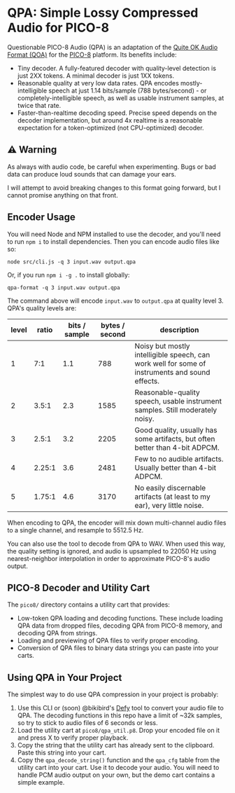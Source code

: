 # QPA: Simple Lossy Compressed Audio for PICO-8

Questionable PICO-8 Audio (QPA) is an adaptation of the [Quite OK Audio Format (QOA)](https://qoaformat.org/) for the
[PICO-8](https://www.lexaloffle.com/pico-8.php) platform. Its benefits include:

- Tiny decoder. A fully-featured decoder with quality-level detection is just 2XX tokens. A minimal decoder is just 1XX tokens.
- Reasonable quality at very low data rates. QPA encodes mostly-intelligible speech at just 1.14 bits/sample (788 bytes/second) - or completely-intelligible speech, as well as usable instrument samples, at twice that rate.
- Faster-than-realtime decoding speed. Precise speed depends on the decoder implementation, but around 4x realtime is a reasonable expectation for a token-optimized (not CPU-optimized) decoder.

## ⚠️ Warning

As always with audio code, be careful when experimenting. Bugs or bad data can produce loud sounds that can damage your
ears.

I will attempt to avoid breaking changes to this format going forward, but I cannot promise anything on that front.

## Encoder Usage

You will need Node and NPM installed to use the decoder, and you'll need to run `npm i` to install dependencies. Then you
can encode audio files like so:

```
node src/cli.js -q 3 input.wav output.qpa
```

Or, if you run `npm i -g .` to install globally:

```
qpa-format -q 3 input.wav output.qpa
```

The command above will encode `input.wav` to `output.qpa` at quality level 3. QPA's quality levels are:

| level | ratio  | bits / sample | bytes / second | description                                                                                    |
| ----- | ------ | ------------- | -------------- | ---------------------------------------------------------------------------------------------- |
| 1     | 7:1    | 1.1           | 788            | Noisy but mostly intelligible speech, can work well for some of instruments and sound effects. |
| 2     | 3.5:1  | 2.3           | 1585           | Reasonable-quality speech, usable instrument samples. Still moderately noisy.                  |
| 3     | 2.5:1  | 3.2           | 2205           | Good quality, usually has some artifacts, but often better than 4-bit ADPCM.                   |
| 4     | 2.25:1 | 3.6           | 2481           | Few to no audible artifacts. Usually better than 4-bit ADPCM.                                  |
| 5     | 1.75:1 | 4.6           | 3170           | No easily discernable artifacts (at least to my ear), very little noise.                       |

When encoding to QPA, the encoder will mix down multi-channel audio files to a single channel, and resample to 5512.5 Hz.

You can also use the tool to decode from QPA to WAV. When used this way, the quality setting is ignored, and audio is
upsampled to 22050 Hz using nearest-neighbor interpolation in order to approximate PICO-8's audio output.

## PICO-8 Decoder and Utility Cart

The `pico8/` directory contains a utility cart that provides:

- Low-token QPA loading and decoding functions. These include loading QPA data from dropped files, decoding QPA from
  PICO-8 memory, and decoding QPA from strings.
- Loading and previewing of QPA files to verify proper encoding.
- Conversion of QPA files to binary data strings you can paste into your carts.

## Using QPA in Your Project

The simplest way to do use QPA compression in your project is probably:

1. Use this CLI or (soon) @bikibird's [Defy](https://bikibird.github.io/defy) tool to convert your audio file to QPA.
   The decoding functions in this repo have a limit of ~32k samples, so try to stick to audio files of 6 seconds or
   less.
2. Load the utility cart at `pico8/qpa_util.p8`. Drop your encoded file on it and press X to verify proper playback.
3. Copy the string that the utility cart has already sent to the clipboard. Paste this string into your cart.
4. Copy the `qpa_decode_string()` function and the `qpa_cfg` table from the utility cart into your cart. Use it to
   decode your audio. You will need to handle PCM audio output on your own, but the demo cart contains a simple
   example.
